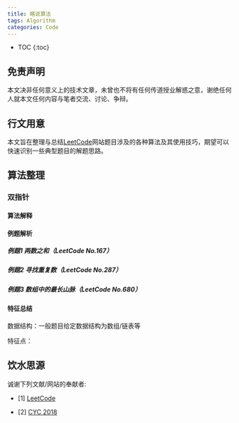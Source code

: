 ```yaml
---
title: 瞎说算法
tags: Algorithm
categories: Code
---
```


* TOC
{:toc}

## 免责声明

本文决非任何意义上的技术文章，未曾也不将有任何传道授业解惑之意，谢绝任何人就本文任何内容与笔者交流、讨论、争辩。

## 行文用意

本文旨在整理与总结[LeetCode](https://leetcode-cn.com/)网站题目涉及的各种算法及其使用技巧，期望可以快速识别一些典型题目的解题思路。

## 算法整理

### 双指针

#### 算法解释

#### 例题解析

##### 例题1 两数之和（LeetCode No.167）

##### 例题2 寻找重复数（LeetCode No.287）

##### 例题3 数组中的最长山脉（LeetCode No.680）

#### 特征总结

数据结构：一般题目给定数据结构为数组/链表等

特征点：

## 饮水思源

诚谢下列文献/网站的奉献者:

* \[1\] [LeetCode](https://leetcode-cn.com/)

* \[2\] [CYC 2018](https://cyc2018.github.io/CS-Notes)


